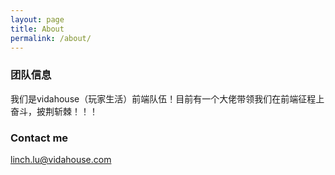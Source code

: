 ```yaml
---
layout: page
title: About
permalink: /about/
---
```



### 团队信息

我们是vidahouse（玩家生活）前端队伍！目前有一个大佬带领我们在前端征程上奋斗，披荆斩棘！！！

###


### Contact me

[linch.lu@vidahouse.com](mailto:linch.lu@vidahouse.com)
